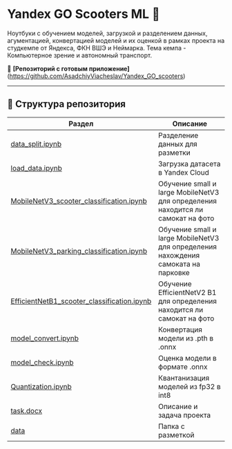 # Yandex GO Scooters ML 🛴

Ноутбуки с обучением моделей, загрузкой и разделением данных, агументацией, конвертацией моделей и их оценкой в рамках проекта на студкемпе от Яндекса, ФКН ВШЭ и Неймарка. Тема кемпа - Компьютерное зрение и автономный транспорт.

🔗 **[Репозиторий с готовым приложение]**(https://github.com/AsadchiyViacheslav/Yandex_GO_scooters)

---

## 📂 Структура репозитория

| Раздел | Описание |
|--------|----------|
| [data_split.ipynb](./data_split.ipynb) | Разделение данных для разметки |
| [load_data.ipynb](./load_data.ipynb) | Загрузка датасета в Yandex Cloud |
| [MobileNetV3_scooter_classification.ipynb](./MobileNetV3_scooter_classification.ipynb) | Обучение small и large MobileNetV3 для определения находится ли самокат на фото |
| [MobileNetV3_parking_classification.ipynb](./MobileNetV3_parking_classification.ipynb) | Обучение small и large MobileNetV3 для определения нахождения самоката на парковке |
| [EfficientNetB1_scooter_classification.ipynb](./EfficientNetB1_scooter_classification.ipynb) | Обучение EfficientNetV2 B1 для определения находится ли самокат на фото |
| [model_convert.ipynb](./model_convert.ipynb) | Конвертация модели из .pth в .onnx |
| [model_check.ipynb](./model_check.ipynb) | Оценка модели в формате .onnx |
| [Quantization.ipynb](./Quantization.ipynb) | Квантанизация моделей из fp32 в int8 |
| [task.docx](./task.docx) | Описание и задача проекта |
| [data](./data/) | Папка с разметкой |


